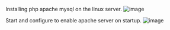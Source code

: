 Installing php apache mysql on the linux server.
![image](https://github.com/Pranaenae/AWS-Devops/assets/80820244/3377620c-8912-49a3-ba24-7aebdf439802)

Start and configure to enable apache server on startup.
![image](https://github.com/Pranaenae/AWS-Devops/assets/80820244/b96ea173-f8c9-451b-bf6f-c83b85b13395)
